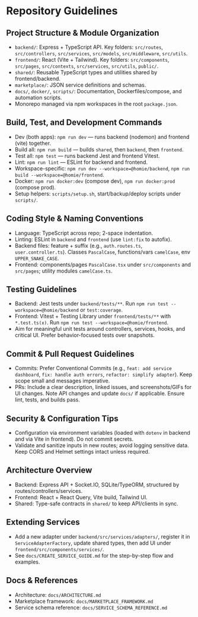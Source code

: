 # Repository Guidelines

## Project Structure & Module Organization
- `backend/`: Express + TypeScript API. Key folders: `src/routes`, `src/controllers`, `src/services`, `src/models`, `src/middleware`, `src/utils`.
- `frontend/`: React (Vite + Tailwind). Key folders: `src/components`, `src/pages`, `src/contexts`, `src/services`, `src/utils`, `public/`.
- `shared/`: Reusable TypeScript types and utilities shared by frontend/backend.
- `marketplace/`: JSON service definitions and schemas.
- `docs/`, `docker/`, `scripts/`: Documentation, Dockerfiles/compose, and automation scripts.
- Monorepo managed via npm workspaces in the root `package.json`.

## Build, Test, and Development Commands
- Dev (both apps): `npm run dev` — runs backend (nodemon) and frontend (vite) together.
- Build all: `npm run build` — builds `shared`, then `backend`, then `frontend`.
- Test all: `npm test` — runs backend Jest and frontend Vitest.
- Lint: `npm run lint` — ESLint for backend and frontend.
- Workspace-specific: `npm run dev --workspace=@homie/backend`, `npm run build --workspace=@homie/frontend`.
- Docker: `npm run docker:dev` (compose dev), `npm run docker:prod` (compose prod).
- Setup helpers: `scripts/setup.sh`, start/backup/deploy scripts under `scripts/`.

## Coding Style & Naming Conventions
- Language: TypeScript across repo; 2-space indentation.
- Linting: ESLint in `backend` and `frontend` (use `lint:fix` to autofix).
- Backend files: feature + suffix (e.g., `auth.routes.ts`, `user.controller.ts`). Classes `PascalCase`, functions/vars `camelCase`, env `UPPER_SNAKE_CASE`.
- Frontend: components/pages `PascalCase.tsx` under `src/components` and `src/pages`; utility modules `camelCase.ts`.

## Testing Guidelines
- Backend: Jest tests under `backend/tests/**`. Run `npm run test --workspace=@homie/backend` or `test:coverage`.
- Frontend: Vitest + Testing Library under `frontend/tests/**` with `*.test.ts(x)`. Run `npm run test --workspace=@homie/frontend`.
- Aim for meaningful unit tests around controllers, services, hooks, and critical UI. Prefer behavior-focused tests over snapshots.

## Commit & Pull Request Guidelines
- Commits: Prefer Conventional Commits (e.g., `feat: add service dashboard`, `fix: handle auth errors`, `refactor: simplify adapter`). Keep scope small and messages imperative.
- PRs: Include a clear description, linked issues, and screenshots/GIFs for UI changes. Note API changes and update `docs/` if applicable. Ensure lint, tests, and builds pass.

## Security & Configuration Tips
- Configuration via environment variables (loaded with `dotenv` in backend and via Vite in frontend). Do not commit secrets.
- Validate and sanitize inputs in new routes; avoid logging sensitive data. Keep CORS and Helmet settings intact unless required.

## Architecture Overview
- Backend: Express API + Socket.IO, SQLite/TypeORM, structured by routes/controllers/services.
- Frontend: React + React Query, Vite build, Tailwind UI.
- Shared: Type-safe contracts in `shared/` to keep API/clients in sync.

## Extending Services
- Add a new adapter under `backend/src/services/adapters/`, register it in `ServiceAdapterFactory`, update shared types, then add UI under `frontend/src/components/services/`.
- See `docs/CREATE_SERVICE_GUIDE.md` for the step-by-step flow and examples.

## Docs & References
- Architecture: `docs/ARCHITECTURE.md`
- Marketplace framework: `docs/MARKETPLACE_FRAMEWORK.md`
- Service schema reference: `docs/SERVICE_SCHEMA_REFERENCE.md`
